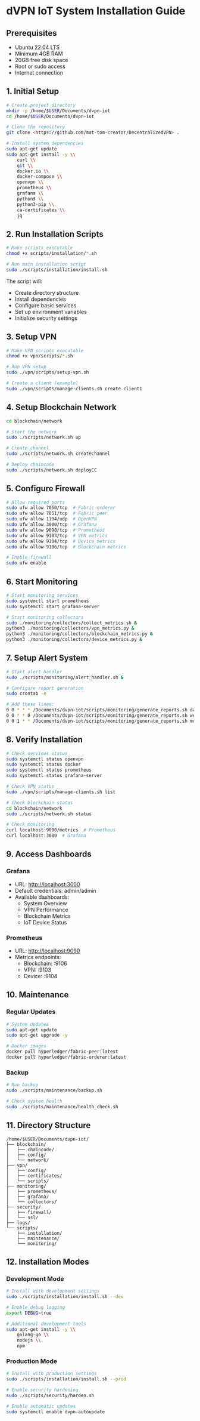 # dVPN IoT System Installation Guide

## Prerequisites

- Ubuntu 22.04 LTS
- Minimum 4GB RAM
- 20GB free disk space
- Root or sudo access
- Internet connection

## 1. Initial Setup

```bash
# Create project directory
mkdir -p /home/$USER/Documents/dvpn-iot
cd /home/$USER/Documents/dvpn-iot

# Clone the repository
git clone <https://github.com/mat-tom-creator/DecentralizedVPN> .

# Install system dependencies
sudo apt-get update
sudo apt-get install -y \\
    curl \\
    git \\
    docker.io \\
    docker-compose \\
    openvpn \\
    prometheus \\
    grafana \\
    python3 \\
    python3-pip \\
    ca-certificates \\
    jq

```

## 2. Run Installation Scripts

```bash
# Make scripts executable
chmod +x scripts/installation/*.sh

# Run main installation script
sudo ./scripts/installation/install.sh

```

The script will:

- Create directory structure
- Install dependencies
- Configure basic services
- Set up environment variables
- Initialize security settings

## 3. Setup VPN

```bash
# Make VPN scripts executable
chmod +x vpn/scripts/*.sh

# Run VPN setup
sudo ./vpn/scripts/setup-vpn.sh

# Create a client (example)
sudo ./vpn/scripts/manage-clients.sh create client1

```

## 4. Setup Blockchain Network

```bash
cd blockchain/network

# Start the network
sudo ./scripts/network.sh up

# Create channel
sudo ./scripts/network.sh createChannel

# Deploy chaincode
sudo ./scripts/network.sh deployCC

```

## 5. Configure Firewall

```bash
# Allow required ports
sudo ufw allow 7050/tcp  # Fabric orderer
sudo ufw allow 7051/tcp  # Fabric peer
sudo ufw allow 1194/udp  # OpenVPN
sudo ufw allow 3000/tcp  # Grafana
sudo ufw allow 9090/tcp  # Prometheus
sudo ufw allow 9103/tcp  # VPN metrics
sudo ufw allow 9104/tcp  # Device metrics
sudo ufw allow 9106/tcp  # Blockchain metrics

# Enable firewall
sudo ufw enable

```

## 6. Start Monitoring

```bash
# Start monitoring services
sudo systemctl start prometheus
sudo systemctl start grafana-server

# Start monitoring collectors
sudo ./monitoring/collectors/collect_metrics.sh &
python3 ./monitoring/collectors/vpn_metrics.py &
python3 ./monitoring/collectors/blockchain_metrics.py &
python3 ./monitoring/collectors/device_metrics.py &

```

## 7. Setup Alert System

```bash
# Start alert handler
sudo ./scripts/monitoring/alert_handler.sh &

# Configure report generation
sudo crontab -e

# Add these lines:
0 0 * * * /Documents/dvpn-iot/scripts/monitoring/generate_reports.sh daily
0 0 * * 0 /Documents/dvpn-iot/scripts/monitoring/generate_reports.sh weekly
0 0 1 * * /Documents/dvpn-iot/scripts/monitoring/generate_reports.sh monthly

```

## 8. Verify Installation

```bash
# Check services status
sudo systemctl status openvpn
sudo systemctl status docker
sudo systemctl status prometheus
sudo systemctl status grafana-server

# Check VPN status
sudo ./vpn/scripts/manage-clients.sh list

# Check blockchain status
cd blockchain/network
sudo ./scripts/network.sh status

# Check monitoring
curl localhost:9090/metrics  # Prometheus
curl localhost:3000  # Grafana

```

## 9. Access Dashboards

### Grafana

- URL: [http://localhost:3000](http://localhost:3000/)
- Default credentials: admin/admin
- Available dashboards:
    - System Overview
    - VPN Performance
    - Blockchain Metrics
    - IoT Device Status

### Prometheus

- URL: [http://localhost:9090](http://localhost:9090/)
- Metrics endpoints:
    - Blockchain: :9106
    - VPN: :9103
    - Device: :9104

## 10. Maintenance

### Regular Updates

```bash
# System updates
sudo apt-get update
sudo apt-get upgrade -y

# Docker images
docker pull hyperledger/fabric-peer:latest
docker pull hyperledger/fabric-orderer:latest

```

### Backup

```bash
# Run backup
sudo ./scripts/maintenance/backup.sh

# Check system health
sudo ./scripts/maintenance/health_check.sh

```

## 11. Directory Structure

```
/home/$USER/Documents/dvpn-iot/
├── blockchain/
│   ├── chaincode/
│   ├── config/
│   └── network/
├── vpn/
│   ├── config/
│   ├── certificates/
│   └── scripts/
├── monitoring/
│   ├── prometheus/
│   ├── grafana/
│   └── collectors/
├── security/
│   ├── firewall/
│   └── ssl/
├── logs/
└── scripts/
    ├── installation/
    ├── maintenance/
    └── monitoring/

```

## 12. Installation Modes

### Development Mode

```bash
# Install with development settings
sudo ./scripts/installation/install.sh --dev

# Enable debug logging
export DEBUG=true

# Additional development tools
sudo apt-get install -y \\
    golang-go \\
    nodejs \\
    npm

```

### Production Mode

```bash
# Install with production settings
sudo ./scripts/installation/install.sh --prod

# Enable security hardening
sudo ./scripts/security/harden.sh

# Enable automatic updates
sudo systemctl enable dvpn-autoupdate

```

